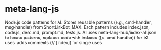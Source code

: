 # meta-lang-js
Node.js code patterns for AI. Stores reusable patterns (e.g., cmd-handler, msg-handler) from ShortLinkBot_MAX. Each pattern includes index.json, code.js, desc.md, prompt.md, tests.js. AI uses meta-lang-hub/index-all.json to locate patterns, replaces code with indexes ([js-cmd-handler]) for ≥2 uses, adds comments (// [index]) for single uses.